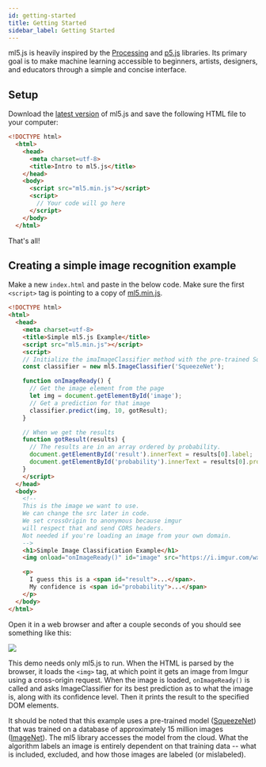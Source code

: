 ```yaml
---
id: getting-started
title: Getting Started
sidebar_label: Getting Started
---
```


ml5.js is heavily inspired by the [Processing](https://processing.org/) and [p5.js](https://p5js.org/) libraries. Its primary goal is to make machine learning accessible to beginners, artists, designers, and educators through a simple and concise interface.

## Setup

Download the [latest version](https://github.com/ITPNYU/ml5) of ml5.js and save the following HTML file to your computer:

```html
<!DOCTYPE html>
  <html>
    <head>
      <meta charset=utf-8>
      <title>Intro to ml5.js</title>
    </head>
    <body>
      <script src="ml5.min.js"></script>
      <script>
        // Your code will go here
      </script>
    </body>
  </html>
```

That's all!

## Creating a simple image recognition example

Make a new `index.html` and paste in the below code. Make sure the first `<script>` tag is pointing to a copy of [ml5.min.js](https://github.com/ITPNYU/ml5/tree/master/dist).

```html
<!DOCTYPE html>
<html>
  <head>
    <meta charset=utf-8>
    <title>Simple ml5.js Example</title>
    <script src="ml5.min.js"></script>
    <script>
    // Initialize the imaImageClassifier method with the pre-trained SqueezeNet model.
    const classifier = new ml5.ImageClassifier('SqueezeNet');

    function onImageReady() {
      // Get the image element from the page
      let img = document.getElementById('image');
      // Get a prediction for that image
      classifier.predict(img, 10, gotResult);
    }

    // When we get the results
    function gotResult(results) {
      // The results are in an array ordered by probability.
      document.getElementById('result').innerText = results[0].label;
      document.getElementById('probability').innerText = results[0].probability.toPrecision(2);
    }
    </script>
  </head>
  <body>
    <!--
    This is the image we want to use.
    We can change the src later in code.
    We set crossOrigin to anonymous because imgur
    will respect that and send CORS headers.
    Not needed if you're loading an image from your own domain.
    -->
    <h1>Simple Image Classification Example</h1>
    <img onload="onImageReady()" id="image" src="https://i.imgur.com/wxrLX68.jpg" crossOrigin="anonymous" >

    <p>
      I guess this is a <span id="result">...</span>.
      My confidence is <span id="probability">...</span>
    </p>
  </body>
</html>
```

Open it in a web browser and after a couple seconds of you should see something like this:

<img src="assets/img/getting-started.png">

This demo needs only ml5.js to run. When the HTML is parsed by the browser, it loads the `<img>` tag, at which point it gets an image from Imgur using a cross-origin request. When the image is loaded, `onImageReady()` is called and asks ImageClassifier for its best prediction as to what the image is, along with its confidence level. Then it prints the result to the specified DOM elements.

It should be noted that this example uses a pre-trained model ([SqueezeNet](https://arxiv.org/abs/1602.07360)) that was trained on a database of approximately 15 million images ([ImageNet](http://www.image-net.org/)). The ml5 library accesses the model from the cloud. What the algorithm labels an image is entirely dependent on that training data -- what is included, excluded, and how those images are labeled (or mislabeled).

